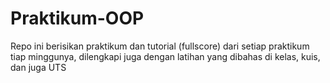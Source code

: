 # Praktikum-OOP

Repo ini berisikan praktikum dan tutorial (fullscore) dari setiap praktikum tiap minggunya,
dilengkapi juga dengan latihan yang dibahas di kelas, kuis, dan juga UTS
